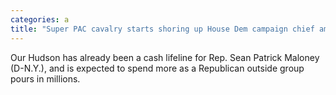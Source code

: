 ```yaml
---
categories: a
title: "Super PAC cavalry starts shoring up House Dem campaign chief amid GOP deluge"
---
```

Our Hudson has already been a cash lifeline for Rep. Sean Patrick Maloney (D-N.Y.), and is expected to spend more as a Republican outside group pours in millions.